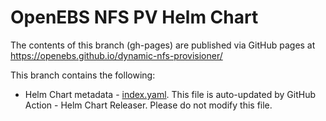 # OpenEBS NFS PV Helm Chart

The contents of this branch (gh-pages) are published via GitHub pages at https://openebs.github.io/dynamic-nfs-provisioner/

This branch contains the following:
- Helm Chart metadata - [index.yaml](./index.yaml). This file is auto-updated by GitHub Action - Helm Chart Releaser. Please do not modify this file.
